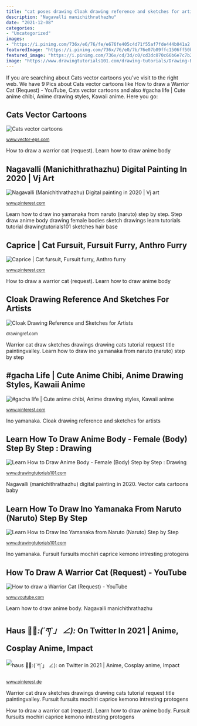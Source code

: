 ```yaml
---
title: "cat poses drawing Cloak drawing reference and sketches for artists"
description: "Nagavalli manichithrathazhu"
date: "2021-12-08"
categories:
- "Uncategorized"
images:
- "https://i.pinimg.com/736x/e6/76/fe/e676fe405c4d71f55af7fde444b041a2.jpg"
featuredImage: "https://i.pinimg.com/736x/76/e0/7b/76e07b09ffc1506ff50b8ab0ba4ce37b.jpg"
featured_image: "https://i.pinimg.com/736x/cd/3d/c0/cd3dc070c66b6e7c7b2df6631da6dadf.jpg"
image: "https://www.drawingtutorials101.com/drawing-tutorials/Drawing-Basics/Body/anime-body-female/how-to-draw-Anime-Body-Female-step-4.png"
---
```


If you are searching about Cats vector cartoons you've visit to the right web. We have 9 Pics about Cats vector cartoons like How to draw a Warrior Cat (Request) - YouTube, Cats vector cartoons and also #gacha life | Cute anime chibi, Anime drawing styles, Kawaii anime. Here you go:

## Cats Vector Cartoons

![Cats vector cartoons](https://www.vector-eps.com/wp-content/uploads/2018/02/baby-cats-vector-cartoons.jpg "Step draw anime body drawing female bodies sketch drawings learn tutorials tutorial drawingtutorials101 sketches hair base")

<small>www.vector-eps.com</small>

How to draw a warrior cat (request). Learn how to draw anime body

## Nagavalli (Manichithrathazhu) Digital Painting In 2020 | Vj Art

![Nagavalli (Manichithrathazhu) Digital painting in 2020 | Vj art](https://i.pinimg.com/736x/4a/11/23/4a1123fe201b41243fb59b6ee9d75fa3.jpg "Gacha cadera ejercicios fantasía pika wallpapercave")

<small>www.pinterest.com</small>

Learn how to draw ino yamanaka from naruto (naruto) step by step. Step draw anime body drawing female bodies sketch drawings learn tutorials tutorial drawingtutorials101 sketches hair base

## Caprice | Cat Fursuit, Fursuit Furry, Anthro Furry

![Caprice | Cat fursuit, Fursuit furry, Anthro furry](https://i.pinimg.com/736x/e6/76/fe/e676fe405c4d71f55af7fde444b041a2.jpg "Cloaks drawingref")

<small>www.pinterest.com</small>

How to draw a warrior cat (request). Learn how to draw anime body

## Cloak Drawing Reference And Sketches For Artists

![Cloak Drawing Reference and Sketches for Artists](https://drawingref.com/wp-content/uploads/2021/01/cloak_drawing_reference5-768x768.jpg "Vector cats cartoons baby")

<small>drawingref.com</small>

Warrior cat draw sketches drawings drawing cats tutorial request title paintingvalley. Learn how to draw ino yamanaka from naruto (naruto) step by step

## #gacha Life | Cute Anime Chibi, Anime Drawing Styles, Kawaii Anime

![#gacha life | Cute anime chibi, Anime drawing styles, Kawaii anime](https://i.pinimg.com/736x/cd/3d/c0/cd3dc070c66b6e7c7b2df6631da6dadf.jpg "Learn how to draw anime body")

<small>www.pinterest.com</small>

Ino yamanaka. Cloak drawing reference and sketches for artists

## Learn How To Draw Anime Body - Female (Body) Step By Step : Drawing

![Learn How to Draw Anime Body - Female (Body) Step by Step : Drawing](https://www.drawingtutorials101.com/drawing-tutorials/Drawing-Basics/Body/anime-body-female/how-to-draw-Anime-Body-Female-step-4.png "Cats vector cartoons")

<small>www.drawingtutorials101.com</small>

Nagavalli (manichithrathazhu) digital painting in 2020. Vector cats cartoons baby

## Learn How To Draw Ino Yamanaka From Naruto (Naruto) Step By Step

![Learn How to Draw Ino Yamanaka from Naruto (Naruto) Step by Step](https://www.drawingtutorials101.com/drawing-tutorials/Anime-and-Manga/Naruto/ino-yamanaka/how-to-draw-Ino-Yamanaka-from-Naruto-step-7.png "Nagavalli manichithrathazhu")

<small>www.drawingtutorials101.com</small>

Ino yamanaka. Fursuit fursuits mochiri caprice kemono intresting protogens

## How To Draw A Warrior Cat (Request) - YouTube

![How to draw a Warrior Cat (Request) - YouTube](https://i.ytimg.com/vi/HUMeUC7C2dM/hqdefault.jpg "Ino yamanaka")

<small>www.youtube.com</small>

Learn how to draw anime body. Nagavalli manichithrathazhu

## Haus 🦚🦉_:(´ཀ`」 ∠):_ On Twitter In 2021 | Anime, Cosplay Anime, Impact

![haus 🦚🦉_:(´ཀ`」 ∠):_ on Twitter in 2021 | Anime, Cosplay anime, Impact](https://i.pinimg.com/736x/76/e0/7b/76e07b09ffc1506ff50b8ab0ba4ce37b.jpg "How to draw a warrior cat (request)")

<small>www.pinterest.de</small>

Warrior cat draw sketches drawings drawing cats tutorial request title paintingvalley. Fursuit fursuits mochiri caprice kemono intresting protogens

How to draw a warrior cat (request). Learn how to draw anime body. Fursuit fursuits mochiri caprice kemono intresting protogens
